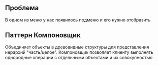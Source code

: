 ## Проблема

В одном из меню у нас появилось подменю и его нужно отобразить

## Паттерн Компоновщик

Объединяет объекты в древовидные структуры для представления иерархий "часть/целое". Компоновщик позволяет клиенту выполнять однородные операции с отдельными объектами и их совокупностью